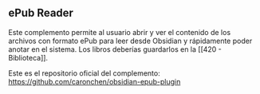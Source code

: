 ## ePub Reader
Este complemento permite al usuario abrir y ver el contenido de los archivos con formato ePub para leer desde Obsidian y rápidamente poder anotar en el sistema. Los libros deberías guardarlos en la [[420 - Biblioteca]].

Este es el repositorio oficial del complemento: https://github.com/caronchen/obsidian-epub-plugin